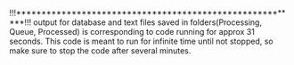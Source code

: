 !!!*********************************************************!!!
output for database and text files saved in folders(Processing, Queue, Processed)
is corresponding to code running for approx 31 seconds.
This code is meant to run for infinite time until not stopped, so make sure to stop 
the code after several minutes.
